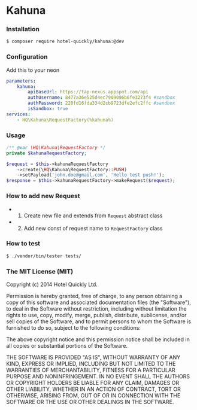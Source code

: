 # Kahuna

### Installation

```sh
$ composer require hotel-quickly/kahuna:@dev
```

### Configuration
Add this to your neon
```yml
parameters:
	kahuna:
		apiBaseUrl: https://tap-nexus.appspot.com/api
		authUsername: 8477a36e525d4ec7909096b6fe3273f4 #sandbox
		authPassword: 220fd16fda334d2cb9723dfe2efc2ffc #sandbox
		isSandbox: true
services:
	- HQ\Kahuna\RequestFactory(%kahuna%)
```

### Usage
```php
/** @var \HQ\Kahuna\RequestFactory */
private $kahunaRequestFactory;

$request = $this->kahunaRequestFactory
    ->create(\HQ\Kahuna\RequestFactory::PUSH)
    ->setPayload('john.doe@gmail.com', 'Hello test push!');
$response = $this->kahunaRequestFactory->makeRequest($request);
```

### How to add new Request
- 1) Create new file and extends from `Request` abstract class
- 2) Add new const of request name to `RequestFactory` class

### How to test
```sh
$ ./vendor/bin/tester tests/
```

### The MIT License (MIT)
Copyright (c) 2014 Hotel Quickly Ltd.

Permission is hereby granted, free of charge, to any person obtaining a copy
of this software and associated documentation files (the "Software"), to deal
in the Software without restriction, including without limitation the rights
to use, copy, modify, merge, publish, distribute, sublicense, and/or sell
copies of the Software, and to permit persons to whom the Software is
furnished to do so, subject to the following conditions:

The above copyright notice and this permission notice shall be included in
all copies or substantial portions of the Software.

THE SOFTWARE IS PROVIDED "AS IS", WITHOUT WARRANTY OF ANY KIND, EXPRESS OR
IMPLIED, INCLUDING BUT NOT LIMITED TO THE WARRANTIES OF MERCHANTABILITY,
FITNESS FOR A PARTICULAR PURPOSE AND NONINFRINGEMENT. IN NO EVENT SHALL THE
AUTHORS OR COPYRIGHT HOLDERS BE LIABLE FOR ANY CLAIM, DAMAGES OR OTHER
LIABILITY, WHETHER IN AN ACTION OF CONTRACT, TORT OR OTHERWISE, ARISING FROM,
OUT OF OR IN CONNECTION WITH THE SOFTWARE OR THE USE OR OTHER DEALINGS IN
THE SOFTWARE.
